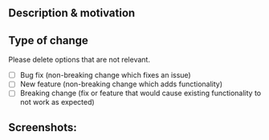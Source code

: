 <!---
Provide a short summary in the Title above. Examples of good PR titles:

* "Feature: add so-and-so models"
* "Fix: deduplicate such-and-such"
-->

## Description & motivation

<!---
Describe your changes, and why you're making them. Is this linked to an open
issue, a Trello card, or another pull request? Link it here.
-->

## Type of change
Please delete options that are not relevant.
- [ ] Bug fix (non-breaking change which fixes an issue)
- [ ] New feature (non-breaking change which adds functionality)
- [ ] Breaking change (fix or feature that would cause existing functionality to not work as expected)

## Screenshots:
